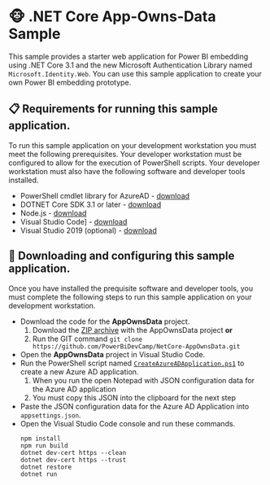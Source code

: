# :monkey_face:  .NET Core App-Owns-Data Sample
This sample provides a starter web application for Power BI embedding using .NET Core 3.1 and the new Microsoft Authentication Library named `Microsoft.Identity.Web`. You can use this sample application to create your own Power BI embedding prototype.

## :clipboard: Requirements for running this sample application.
To run this sample application on your development workstation you must meet the following prerequisites.
Your developer workstation must be configured to allow for the execution of PowerShell scripts. Your developer workstation must also have the following software and developer tools installed.

- PowerShell cmdlet library for AzureAD - [download](https://docs.microsoft.com/en-us/powershell/azure/active-directory/install-adv2?view=azureadps-2.0)
- DOTNET Core SDK 3.1 or later - [download](https://dotnet.microsoft.com/download)
- Node.js - [download](https://nodejs.org/en/download/)
- Visual Studio Code] - [download](https://code.visualstudio.com/Download)
- Visual Studio 2019 (optional) - [download](https://visualstudio.microsoft.com/downloads/)

## :scroll: Downloading and configuring this sample application.
Once you have installed the prequisite software and developer tools, you must complete the following steps to run this sample application on your development workstation.

 - Download the code for the **AppOwnsData** project.
    1. Download the [ZIP archive](https://github.com/PowerBiDevCamp/NetCore-AppOwnsData/archive/master.zip)  with the AppOwnsData project **or**
    2. Run the GIT command `git clone https://github.com/PowerBiDevCamp/NetCore-AppOwnsData.git`
 - Open the **AppOwnsData** project in Visual Studio Code.
 - Run the PowerShell script named [`CreateAzureADApplication.ps1`](https://github.com/PowerBiDevCamp/NetCore-AppOwnsData/blob/master/CreateAzureADApplication.ps1) to create a new Azure AD application. 
    1. When you run the open Notepad with JSON configuration data for the Azure AD application
    2. You must copy this JSON into the clipboard for the next step 
 - Paste the JSON configuration data for the Azure AD Application into `appsettings.json`.
 - Open the Visual Studio Code console and run these commands.
	```	
	npm install
	npm run build
	dotnet dev-cert https --clean 
	dotnet dev-cert https --trust
	dotnet restore
	dotnet run
	```
